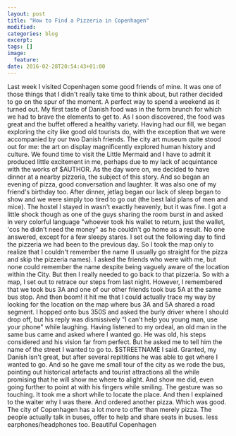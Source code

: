 ```yaml
---
layout: post
title: "How to Find a Pizzeria in Copenhagen"
modified:
categories: blog
excerpt:
tags: []
image:
  feature:
date: 2016-02-28T20:54:43+01:00
---
```


Last week I visited Copenhagen some good friends of mine. It was one of those things that I didn't really take time to think about, but rather decided to go on the spur of the moment. A perfect way to spend a weekend as it turned out.
My first taste of Danish food was in the form brunch for which we had to brave the elements to get to. As I soon discovered, the food was great and the buffet offered a healthy variety. Having had our fill, we began exploring the city like good old tourists do, with the exception that we were accompanied by our two Danish friends. The city art museum quite stood out for me: the art on display magnificently explored human history and culture. We found time to visit the Little Mermaid and I have to admit it produced little excitement in me, perhaps due to my lack of acquintance with the works of $AUTHOR. As the day wore on, we decided to have dinner at a nearby pizzeria, the subject of this story. And so began an evening of pizza, good conversation and laughter. It was also one of my friend's birthday too. After dinner, jetlag began our lack of sleep began to show and we were simply too tired to go out (the best laid plans of men and mice). 
The hostel I stayed in wasn't exactly heavenly, but it was fine. I got a little shock though as one of the guys sharing the room burst in and asked in very colorful language "whoever took his wallet to return, just the wallet, 'cos he didn't need the money" as he couldn't go home as a result. No one answered, except for a few sleepy stares. I set out the following day to find the pizzeria we had been to the previous day. So I took the map only to realize that
I couldn't remember the name (I usually go straight for the pizza and skip the pizzeria names). I asked the friends who were with me, but none could remember the name despite being vaguely aware of the location within the City. But then I really needed to go back to that pizzeria. So with a map, I set out to retrace our steps from last night. However, I remembered that we took bus 3A and one of our other friends took bus 5A at the same bus stop. And then boom!
it hit me that I could actually trace my way by looking for the location on the map where bus 3A and 5A shared a road segment. I hopped onto bus 350S and asked the burly driver where I should drop off, but his reply was dismissively "I can't help you young man, use your phone" while laughing. Having listened to my ordeal, an old man in the same bus came and asked where I wanted go. He was old, his steps considered and his vision far from perfect. But he asked me to tell him the name of the street I wanted to go to. $STREETNAME I said. Granted, my Danish isn't great, but after several repititions he was able to get where I wanted to go. And so he gave me small tour of the city as we rode the bus, pointing out historical artefacts and tourist attractions all the while promising that he will show me where to alight. And show me did, even going further to point at with his fingers while smiling. The gesture was so touching.
It took me a short while to locate the place. And then I explained to the waiter why I was there. And ordered another pizza. Which was good. The city of Copenhagen has a lot more to offer than merely pizza.
The people actually talk in buses, offer to help and share seats in buses. less earphones/headphones too. Beautiful Copenhagen
